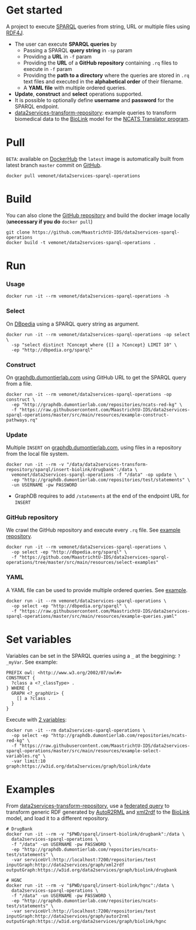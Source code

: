 # Get started
A project to execute [SPARQL](https://www.w3.org/TR/sparql11-query/) queries from string, URL or multiple files using [RDF4J](http://rdf4j.org/).

* The user can execute **SPARQL queries** by
  * Passing a SPARQL **query string** in `-sp` param 
  * Providing a **URL** in `-f` param
  * Providing the **URL** of a **GitHub repository** containing `.rq` files to execute in `-f` param
  * Providing the **path to a directory** where the queries are stored in `.rq` text files and executed in the **alphabetical order** of their filename. 
  * A **YAML file** with multiple ordered queries.
* **Update**, **construct** and **select** operations supported.
* It is possible to optionally define **username** and **password** for the SPARQL endpoint.
* [data2services-transform-repository](https://github.com/MaastrichtU-IDS/data2services-transform-repository): example queries to transform biomedical data to the [BioLink](https://biolink.github.io/biolink-model/docs/) model for the [NCATS Translator program](https://ncats.nih.gov/translator).

# Pull

`BETA`: available on [DockerHub](https://hub.docker.com/r/vemonet/data2services-sparql-operations) the `latest` image is automatically built from latest branch `master` commit on [GitHub](https://github.com/MaastrichtU-IDS/data2services-sparql-operations).

```shell
docker pull vemonet/data2services-sparql-operations
```

# Build

You can also clone the [GitHub repository](https://github.com/MaastrichtU-IDS/data2services-sparql-operations) and build the docker image locally (**unecessary if you do** `docker pull`)

```shell
git clone https://github.com/MaastrichtU-IDS/data2services-sparql-operations
docker build -t vemonet/data2services-sparql-operations .
```
# Run

### Usage

```shell
docker run -it --rm vemonet/data2services-sparql-operations -h
```

### Select

On [DBpedia](http://dbpedia.org/sparql) using a SPARQL query string as argument.

```shell
docker run -it --rm vemonet/data2services-sparql-operations -op select \
  -sp "select distinct ?Concept where {[] a ?Concept} LIMIT 10" \
  -ep "http://dbpedia.org/sparql"
```

### Construct

On [graphdb.dumontierlab.com](http://graphdb.dumontierlab.com/) using GitHub URL to get the SPARQL query from a file.

```shell
docker run -it --rm vemonet/data2services-sparql-operations -op construct \
  -ep "http://graphdb.dumontierlab.com/repositories/ncats-red-kg" \
  -f "https://raw.githubusercontent.com/MaastrichtU-IDS/data2services-sparql-operations/master/src/main/resources/example-construct-pathways.rq" 
```

### Update

Multiple `INSERT` on [graphdb.dumontierlab.com](http://graphdb.dumontierlab.com/), using files in a repository from the local file system.

```shell
docker run -it --rm -v "/data/data2services-transform-repository/sparql/insert-biolink/drugbank":/data \
  vemonet/data2services-sparql-operations -f "/data" -op update \
  -ep "http://graphdb.dumontierlab.com/repositories/test/statements" \
  -un USERNAME -pw PASSWORD
```

* GraphDB requires to add `/statements` at the end of the endpoint URL for `INSERT`

### GitHub repository

We crawl the GitHub repository and execute every `.rq` file. See [example repository](https://github.com/MaastrichtU-IDS/data2services-sparql-operations/tree/master/src/main/resources/select-examples).

```shell
docker run -it --rm vemonet/data2services-sparql-operations \
  -op select -ep "http://dbpedia.org/sparql" \
  -f "https://github.com/MaastrichtU-IDS/data2services-sparql-operations/tree/master/src/main/resources/select-examples" 
```

### YAML

A YAML file can be used to provide multiple ordered queries. See [example](https://github.com/MaastrichtU-IDS/data2services-sparql-operations/blob/master/src/main/resources/example-queries.yaml).

```shell
docker run -it --rm vemonet/data2services-sparql-operations \
  -op select -ep "http://dbpedia.org/sparql" \
  -f "https://raw.githubusercontent.com/MaastrichtU-IDS/data2services-sparql-operations/master/src/main/resources/example-queries.yaml"
```



# Set variables

Variables can be set in the SPARQL queries using a `_` at the beggining: `?_myVar`. See example:

```SPARQL
PREFIX owl: <http://www.w3.org/2002/07/owl#>
CONSTRUCT { 
  ?class a <?_classType> .
} WHERE {
  GRAPH <?_graphUri> {
    [] a ?class .
  }
}
```

Execute with [2 variables](https://github.com/MaastrichtU-IDS/data2services-sparql-operations/blob/master/src/main/resources/example-select-variables.rq):

```shell
docker run -it --rm data2services-sparql-operations \
  -op select -ep "http://graphdb.dumontierlab.com/repositories/ncats-red-kg" \
  -f "https://raw.githubusercontent.com/MaastrichtU-IDS/data2services-sparql-operations/master/src/main/resources/example-select-variables.rq" \
  -var limit:10 graph:https://w3id.org/data2services/graph/biolink/date
```



# Examples

From [data2services-transform-repository](https://github.com/MaastrichtU-IDS/data2services-transform-repository), use a [federated query](https://github.com/MaastrichtU-IDS/data2services-transform-repository/blob/master/sparql/insert-biolink/drugbank/insert_drugbank_drug_CategoryOrganism.rq) to transform generic RDF generated by [AutoR2RML](https://github.com/amalic/AutoR2RML) and [xml2rdf](https://github.com/MaastrichtU-IDS/xml2rdf) to the [BioLink](https://biolink.github.io/biolink-model/docs/) model, and load it to a different repository.

```shell
# DrugBank
docker run -it --rm -v "$PWD/sparql/insert-biolink/drugbank":/data \
  data2services-sparql-operations \
  -f "/data" -un USERNAME -pw PASSWORD \
  -ep "http://graphdb.dumontierlab.com/repositories/ncats-test/statements" \
  -var serviceUrl:http://localhost:7200/repositories/test inputGraph:http://data2services/graph/xml2rdf outputGraph:https://w3id.org/data2services/graph/biolink/drugbank

# HGNC
docker run -it --rm -v "$PWD/sparql/insert-biolink/hgnc":/data \
  data2services-sparql-operations \
  -f "/data" -un USERNAME -pw PASSWORD \
  -ep "http://graphdb.dumontierlab.com/repositories/ncats-test/statements" \
  -var serviceUrl:http://localhost:7200/repositories/test inputGraph:http://data2services/graph/autor2rml outputGraph:https://w3id.org/data2services/graph/biolink/hgnc
```

